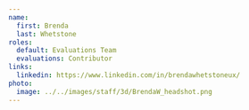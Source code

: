 ```yaml
---
name:
  first: Brenda
  last: Whetstone
roles:
  default: Evaluations Team
  evaluations: Contributor
links:
  linkedin: https://www.linkedin.com/in/brendawhetstoneux/
photo:
  image: ../../images/staff/3d/BrendaW_headshot.png
---
```

